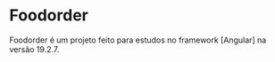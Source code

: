 # Foodorder

Foodorder é um projeto feito para estudos no framework  [Angular] na versão  19.2.7.


